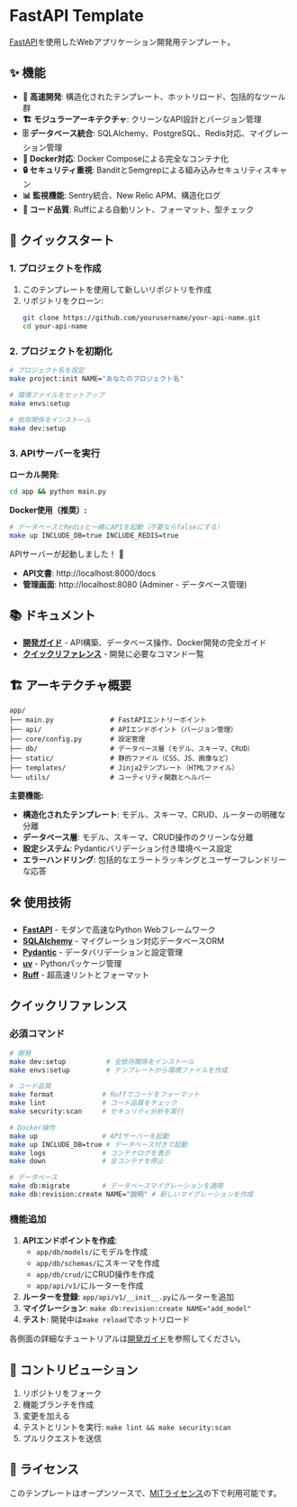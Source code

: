 # FastAPI Template

[FastAPI](https://fastapi.tiangolo.com/)を使用したWebアプリケーション開発用テンプレート。

## ✨ 機能

- **🚀 高速開発**: 構造化されたテンプレート、ホットリロード、包括的なツール群
- **🏗️ モジュラーアーキテクチャ**: クリーンなAPI設計とバージョン管理
- **🗄️ データベース統合**: SQLAlchemy、PostgreSQL、Redis対応、マイグレーション管理
- **🐳 Docker対応**: Docker Composeによる完全なコンテナ化
- **🔒 セキュリティ重視**: BanditとSemgrepによる組み込みセキュリティスキャン
- **📊 監視機能**: Sentry統合、New Relic APM、構造化ログ
- **🧪 コード品質**: Ruffによる自動リント、フォーマット、型チェック

## 🚀 クイックスタート

### 1. プロジェクトを作成

1. このテンプレートを使用して新しいリポジトリを作成
2. リポジトリをクローン:
   ```bash
   git clone https://github.com/yourusername/your-api-name.git
   cd your-api-name
   ```

### 2. プロジェクトを初期化

```bash
# プロジェクト名を設定
make project:init NAME="あなたのプロジェクト名"

# 環境ファイルをセットアップ
make envs:setup

# 依存関係をインストール
make dev:setup
```

### 3. APIサーバーを実行

**ローカル開発:**
```bash
cd app && python main.py
```

**Docker使用（推奨）:**
```bash
# データベースとRedisと一緒にAPIを起動（不要ならfalseにする）
make up INCLUDE_DB=true INCLUDE_REDIS=true
```

APIサーバーが起動しました！ 🎉

- **API文書**: http://localhost:8000/docs
- **管理画面**: http://localhost:8080 (Adminer - データベース管理)

## 📚 ドキュメント

- **[開発ガイド](development.md)** - API構築、データベース操作、Docker開発の完全ガイド
- **[クイックリファレンス](#クイックリファレンス)** - 開発に必要なコマンド一覧

## 🏗️ アーキテクチャ概要

```
app/
├── main.py              # FastAPIエントリーポイント
├── api/                 # APIエンドポイント（バージョン管理）
├── core/config.py       # 設定管理
├── db/                  # データベース層（モデル、スキーマ、CRUD）
├── static/              # 静的ファイル（CSS、JS、画像など）
├── templates/           # Jinja2テンプレート（HTMLファイル）
└── utils/               # ユーティリティ関数とヘルパー
```

**主要機能:**
- **構造化されたテンプレート**: モデル、スキーマ、CRUD、ルーターの明確な分離
- **データベース層**: モデル、スキーマ、CRUD操作のクリーンな分離
- **設定システム**: Pydanticバリデーション付き環境ベース設定
- **エラーハンドリング**: 包括的なエラートラッキングとユーザーフレンドリーな応答

## 🛠️ 使用技術

- **[FastAPI](https://fastapi.tiangolo.com/)** - モダンで高速なPython Webフレームワーク
- **[SQLAlchemy](https://sqlalchemy.org/)** - マイグレーション対応データベースORM
- **[Pydantic](https://pydantic.dev/)** - データバリデーションと設定管理
- **[uv](https://github.com/astral-sh/uv)** - Pythonパッケージ管理
- **[Ruff](https://github.com/astral-sh/ruff)** - 超高速リントとフォーマット

## クイックリファレンス

### 必須コマンド

```bash
# 開発
make dev:setup          # 全依存関係をインストール
make envs:setup         # テンプレートから環境ファイルを作成

# コード品質
make format            # Ruffでコードをフォーマット
make lint              # コード品質をチェック
make security:scan     # セキュリティ分析を実行

# Docker操作
make up                # APIサーバーを起動
make up INCLUDE_DB=true # データベース付きで起動
make logs              # コンテナログを表示
make down              # 全コンテナを停止

# データベース
make db:migrate        # データベースマイグレーションを適用
make db:revision:create NAME="説明" # 新しいマイグレーションを作成
```

### 機能追加

1. **APIエンドポイントを作成**: 
   - `app/db/models/`にモデルを作成
   - `app/db/schemas/`にスキーマを作成
   - `app/db/crud/`にCRUD操作を作成
   - `app/api/v1/`にルーターを作成
2. **ルーターを登録**: `app/api/v1/__init__.py`にルーターを追加
3. **マイグレーション**: `make db:revision:create NAME="add_model"`
4. **テスト**: 開発中は`make reload`でホットリロード

各側面の詳細なチュートリアルは[開発ガイド](development.md)を参照してください。

## 🤝 コントリビューション

1. リポジトリをフォーク
2. 機能ブランチを作成
3. 変更を加える
4. テストとリントを実行: `make lint && make security:scan`
5. プルリクエストを送信

## 📄 ライセンス

このテンプレートはオープンソースで、[MITライセンス](LICENSE)の下で利用可能です。
